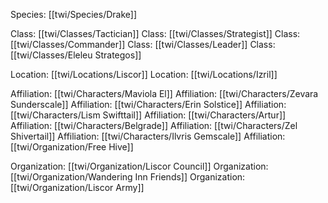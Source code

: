 Species: [[twi/Species/Drake]]

Class: [[twi/Classes/Tactician]]
Class: [[twi/Classes/Strategist]]
Class: [[twi/Classes/Commander]]
Class: [[twi/Classes/Leader]]
Class: [[twi/Classes/Eleleu Strategos]]

Location: [[twi/Locations/Liscor]]
Location: [[twi/Locations/Izril]]

Affiliation: [[twi/Characters/Maviola El]]
Affiliation: [[twi/Characters/Zevara Sunderscale]]
Affiliation: [[twi/Characters/Erin Solstice]]
Affiliation: [[twi/Characters/Lism Swifttail]]
Affiliation: [[twi/Characters/Artur]]
Affiliation: [[twi/Characters/Belgrade]]
Affiliation: [[twi/Characters/Zel Shivertail]]
Affiliation: [[twi/Characters/Ilvris Gemscale]]
Affiliation: [[twi/Organization/Free Hive]]

Organization: [[twi/Organization/Liscor Council]]
Organization: [[twi/Organization/Wandering Inn Friends]]
Organization: [[twi/Organization/Liscor Army]]

